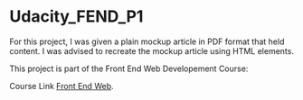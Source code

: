 # Udacity_FEND_P1

For this project, I was given a plain mockup article in PDF format that held content. 
I was advised to recreate the mockup article using HTML elements. 

This project is part of the Front End Web Developement Course: 

Course Link
[Front End Web](https://www.udacity.com/course/front-end-web-developer-nanodegree--nd001).
